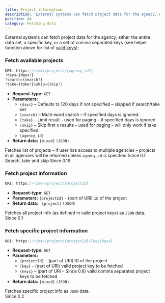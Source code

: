 ```yaml
---
title: Project information
description: 'External systems can fetch project data for the agency, either the entire data set, a specific key, or a set of comma separated keys'
position: 44
category: Fetching data
---
```


External systems can fetch project data for the agency, either the entire data set, a specific key, or a set of comma separated keys (see helper function above for list of [valid keys](/updating-data/file-uploading#helper-functions)):

### Fetch available projects

```js
URI: https://<im4>/projects/{agency_id?}
?days={days?}
?search={search?}
?take={take?}&skip={skip?}
```

- **Request-type:** `GET`
- **Parameters:**
  - `{days}` – Defaults to 120 days if not specified – skipped if search/take set
  - `{search}` – Multi-word search – if specified days is ignored.
  - `{take}` – Limit result – used for paging – if specified days is ignored
  - `{skip}` – Skip first x results – used for paging – will only work if take specified
  - `{agency_id}`
- **Return data:**
  `{mixed}` `(JSON)`

Fetches list of projects – if user has access to multiple agencies – projects in all agencies will be returned unless `agency_id` is specified <badge>Since 0.1</badge> <br>
Search, take and skip <badge>Since 0.19</badge> <br>

### Fetch project information

```js
URI: https://<im4>/project/{projectId}
```

- **Request-type:** `GET`
- **Parameters:** `{projectId}` - (part of URI) `ID` of the project
- **Return data:** ` {project}` `(JSON)`

Fetches all project info (as defined in valid project keys) as `JSON` data.  
<badge>Since 0.1</badge>

### Fetch specific project information

```js
URI: https://<im4>/project/{projectId}/{key|keys}
```

- **Request-type:** `GET`
- **Parameters:**
  - `{projectId}` - (part of URI) ID of the project
  - `{key}` - (part of URI) valid project key to be fetched
  - `{keys}` – (part of URI – <badge>Since 0.8</badge>) valid comma separated project keys to be fetched
- **Return data:**
  `{mixed}` `(JSON)`

Fetches specific project info as `JSON` data.  
<badge>Since 0.2</badge>
